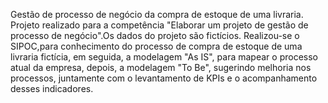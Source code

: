 Gestão de processo de negócio da compra de estoque de uma livraria. Projeto realizado para a competência "Elaborar um projeto de gestão de processo de negócio".Os dados do projeto são fictícios. 
Realizou-se o SIPOC,para conhecimento do processo de compra de estoque de uma livraria fictícia, em seguida, a modelagem "As IS", para mapear o processo atual da empresa, depois, a modelagem "To Be", 
sugerindo melhoria nos processos, juntamente com o levantamento de KPIs e o acompanhamento desses indicadores.  

